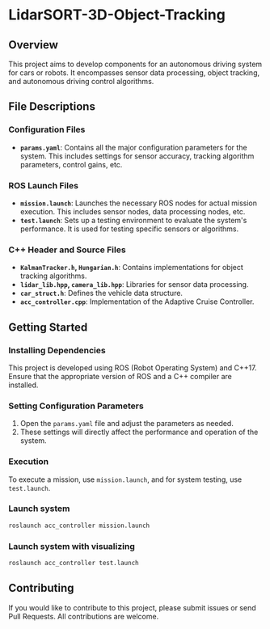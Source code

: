 # LidarSORT-3D-Object-Tracking

## Overview
This project aims to develop components for an autonomous driving system for cars or robots. It encompasses sensor data processing, object tracking, and autonomous driving control algorithms.

## File Descriptions

### Configuration Files
- **`params.yaml`**: Contains all the major configuration parameters for the system. This includes settings for sensor accuracy, tracking algorithm parameters, control gains, etc.

### ROS Launch Files
- **`mission.launch`**: Launches the necessary ROS nodes for actual mission execution. This includes sensor nodes, data processing nodes, etc.
- **`test.launch`**: Sets up a testing environment to evaluate the system's performance. It is used for testing specific sensors or algorithms.

### C++ Header and Source Files
- **`KalmanTracker.h`, `Hungarian.h`**: Contains implementations for object tracking algorithms.
- **`lidar_lib.hpp`, `camera_lib.hpp`**: Libraries for sensor data processing.
- **`car_struct.h`**: Defines the vehicle data structure.
- **`acc_controller.cpp`**: Implementation of the Adaptive Cruise Controller.

## Getting Started

### Installing Dependencies
This project is developed using ROS (Robot Operating System) and C++17. Ensure that the appropriate version of ROS and a C++ compiler are installed.

### Setting Configuration Parameters
1. Open the `params.yaml` file and adjust the parameters as needed.
2. These settings will directly affect the performance and operation of the system.

### Execution
To execute a mission, use `mission.launch`, and for system testing, use `test.launch`.

### Launch system
```bash
roslaunch acc_controller mission.launch
```
### Launch system with visualizing
```bash
roslaunch acc_controller test.launch
```

## Contributing
If you would like to contribute to this project, please submit issues or send Pull Requests. All contributions are welcome.
